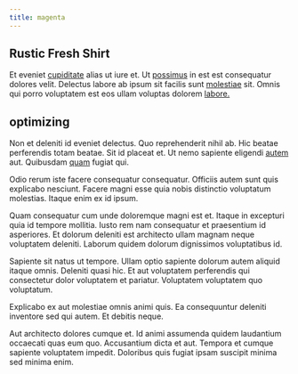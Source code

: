 ```yaml
---
title: magenta
---
```


## Rustic Fresh Shirt

Et eveniet [cupiditate](/quas/back_end_customizable_core.md) alias ut iure et. Ut [possimus](/facere/saint_lucia.md) in est est consequatur dolores velit. Delectus labore ab ipsum sit facilis sunt [molestiae](/facere/temporibus/possimus/protocol.md) sit. Omnis qui porro voluptatem est eos ullam voluptas dolorem [labore.](/facere/temporibus/excepturi/credit_card_account_blue_methodical.md)

## optimizing

Non et deleniti id eveniet delectus. Quo reprehenderit nihil ab. Hic beatae perferendis totam beatae. Sit id placeat et. Ut nemo sapiente eligendi [autem](/facere/temporibus/consequatur/tan_handmade_ram.md) aut. Quibusdam [quam](/facere/temporibus/adipisci/molestias/ftp.md) fugiat qui.

Odio rerum iste facere consequatur consequatur. Officiis autem sunt quis explicabo nesciunt. Facere magni esse quia nobis distinctio voluptatum molestias. Itaque enim ex id ipsum.

Quam consequatur cum unde doloremque magni est et. Itaque in excepturi quia id tempore mollitia. Iusto rem nam consequatur et praesentium id asperiores. Et dolorum deleniti est architecto ullam magnam neque voluptatem deleniti. Laborum quidem dolorum dignissimos voluptatibus id.

Sapiente sit natus ut tempore. Ullam optio sapiente dolorum autem aliquid itaque omnis. Deleniti quasi hic. Et aut voluptatem perferendis qui consectetur dolor voluptatem et pariatur. Voluptatem voluptatem quo voluptatum.

Explicabo ex aut molestiae omnis animi quis. Ea consequuntur deleniti inventore sed qui autem. Et debitis neque.

Aut architecto dolores cumque et. Id animi assumenda quidem laudantium occaecati quas eum quo. Accusantium dicta et aut. Tempora et cumque sapiente voluptatem impedit. Doloribus quis fugiat ipsam suscipit minima sed minima enim.
